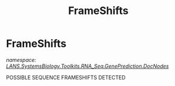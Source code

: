 ﻿---
title: FrameShifts
---

# FrameShifts
_namespace: [LANS.SystemsBiology.Toolkits.RNA_Seq.GenePrediction.DocNodes](N-LANS.SystemsBiology.Toolkits.RNA_Seq.GenePrediction.DocNodes.html)_

POSSIBLE SEQUENCE FRAMESHIFTS DETECTED




